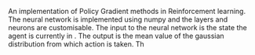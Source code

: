 An implementation of Policy Gradient methods in Reinforcement learning. 
The neural network is implemented using numpy and the layers and neurons are customisable.
The input to the neural network is the state the agent is currently in . The output is the mean value of the gaussian distribution from which action is taken. 
Th

